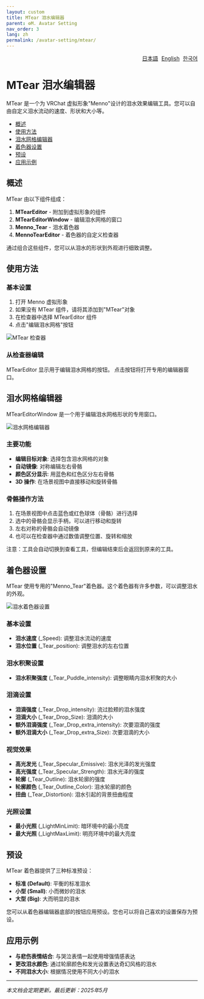 ```yaml
---
layout: custom
title: MTear 泪水编辑器
parent: ⚙️M. Avatar Setting
nav_order: 3
lang: zh
permalink: /avatar-setting/mtear/
---
```


<div style="text-align: right; margin-bottom: 20px;">
  <a href="../mtear.html" style="margin-right: 5px;">日本語</a>
  <a href="../en/mtear.html" style="margin-right: 5px;">English</a>
  <a href="../ko/mtear.html">한국어</a>
</div>

# MTear 泪水编辑器

MTear 是一个为 VRChat 虚拟形象"Menno"设计的泪水效果编辑工具。您可以自由自定义泪水流动的速度、形状和大小等。

- [概述](#概述)
- [使用方法](#使用方法)
- [泪水网格编辑器](#泪水网格编辑器)
- [着色器设置](#着色器设置)
- [预设](#预设)
- [应用示例](#应用示例)

## 概述

MTear 由以下组件组成：

1. **MTearEditor** - 附加到虚拟形象的组件
2. **MTearEditorWindow** - 编辑泪水网格的窗口
3. **Menno_Tear** - 泪水着色器
4. **MennoTearEditor** - 着色器的自定义检查器

通过组合这些组件，您可以从泪水的形状到外观进行细致调整。

## 使用方法

### 基本设置

1. 打开 Menno 虚拟形象
2. 如果没有 MTear 组件，请将其添加到"MTear"对象
3. 在检查器中选择 MTearEditor 组件
4. 点击"编辑泪水网格"按钮

![MTear 检查器](../../assets/images/mtear_inspector.jpg)

### 从检查器编辑

MTearEditor 显示用于编辑泪水网格的按钮。
点击按钮将打开专用的编辑器窗口。

## 泪水网格编辑器

MTearEditorWindow 是一个用于编辑泪水网格形状的专用窗口。

![泪水网格编辑器](../../assets/images/mtear_editor.jpg)

### 主要功能

- **编辑目标对象**: 选择包含泪水网格的对象
- **自动镜像**: 对称编辑左右骨骼
- **颜色区分显示**: 用蓝色和红色区分左右骨骼
- **3D 操作**: 在场景视图中直接移动和旋转骨骼

### 骨骼操作方法

1. 在场景视图中点击蓝色或红色球体（骨骼）进行选择
2. 选中的骨骼会显示手柄，可以进行移动和旋转
3. 左右对称的骨骼会自动镜像
4. 也可以在检查器中通过数值调整位置、旋转和缩放

注意：工具会自动切换到查看工具，但编辑结束后会返回到原来的工具。

## 着色器设置

MTear 使用专用的"Menno_Tear"着色器。这个着色器有许多参数，可以调整泪水的外观。

![泪水着色器设置](../../assets/images/mtear_shader.jpg)

### 基本设置

- **泪水速度** (_Speed): 调整泪水流动的速度
- **泪水位置** (_Tear_position): 调整泪水的左右位置

### 泪水积聚设置

- **泪水积聚强度** (_Tear_Puddle_intensity): 调整眼睛内泪水积聚的大小

### 泪滴设置

- **泪滴强度** (_Tear_Drop_intensity): 流过脸颊的泪水强度
- **泪滴大小** (_Tear_Drop_Size): 泪滴的大小
- **额外泪滴强度** (_Tear_Drop_extra_intensity): 次要泪滴的强度
- **额外泪滴大小** (_Tear_Drop_extra_Size): 次要泪滴的大小

### 视觉效果

- **高光发光** (_Tear_Specular_Emissive): 泪水光泽的发光强度
- **高光强度** (_Tear_Specular_Strength): 泪水光泽的强度
- **轮廓** (_Tear_Outline): 泪水轮廓的强度
- **轮廓颜色** (_Tear_Outline_Color): 泪水轮廓的颜色
- **扭曲** (_Tear_Distortion): 泪水引起的背景扭曲程度

### 光照设置

- **最小光照** (_LightMinLimit): 暗环境中的最小亮度
- **最大光照** (_LightMaxLimit): 明亮环境中的最大亮度

## 预设

MTear 着色器提供了三种标准预设：

- **标准 (Default)**: 平衡的标准泪水
- **小型 (Small)**: 小而微妙的泪水
- **大型 (Big)**: 大而明显的泪水

您可以从着色器编辑器底部的按钮应用预设。您也可以将自己喜欢的设置保存为预设。

## 应用示例

- **与悲伤表情结合**: 与哭泣表情一起使用增强情感表达
- **更改泪水颜色**: 通过轮廓颜色和发光设置表达奇幻风格的泪水
- **不同泪水大小**: 根据情况使用不同大小的泪水

---

*本文档会定期更新。最后更新：2025年5月* 